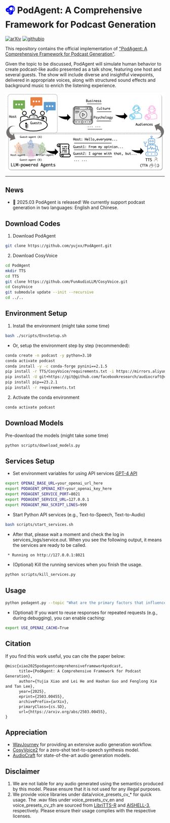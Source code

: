 # <span style="color: blue;">🎧</span> PodAgent: A Comprehensive Framework for Podcast Generation
[![arXiv](https://img.shields.io/badge/arXiv-Paper-<COLOR>.svg)](https://arxiv.org/abs/2503.00455) [![githubio](https://img.shields.io/badge/GitHub.io-Demo_Page-blue?logo=Github&style=flat-square)](https://podcast-agent.github.io/demo/) 


This repository contains the official implementation of ["PodAgent: A Comprehensive Framework for Podcast Generation"](https://arxiv.org/abs/2503.00455).

Given the topic to be discussed, PodAgent will simulate human behavior to create podcast-like audio presented as a talk show, featuring one host and several guests. The show will include diverse and insightful viewpoints, delivered in appropriate voices, along with structured sound effects and background music to enrich the listening experience.


<p align="center">
  <img align="middle" width="800" src="assets/PodAgent.png"/>
</p>

<hr>

## News
- 🥂 2025.03 PodAgent is released! We currently support podcast generation in two languages: English and Chinese.

## Download Codes
1. Download PodAgent
```bash
git clone https://github.com/yujxx/PodAgent.git
```
2. Download CosyVoice
```bash
cd PodAgent
mkdir TTS
cd TTS
git clone https://github.com/FunAudioLLM/CosyVoice.git
cd CosyVoice
git submodule update --init --recursive
cd ../..
```

## Environment Setup
1. Install the environment (might take some time)
```bash
bash ./scripts/EnvsSetup.sh
```
- Or, setup the environment step by step (recommended):
```bash
conda create -n podcast -y python=3.10
conda activate podcast
conda install -y -c conda-forge pynini==2.1.5
pip install -r TTS/CosyVoice/requirements.txt -i https://mirrors.aliyun.com/pypi/simple/ --trusted-host=mirrors.aliyun.com
pip install -U git+https://git@github.com/facebookresearch/audiocraft@c5157b5bf14bf83449c17ea1eeb66c19fb4bc7f0#egg=audiocraft
pip install pip==23.2.1
pip install -r requirements.txt
```
2. Activate the conda environment
```bash
conda activate podcast
```

## Download Models
Pre-download the models (might take some time)
```bash
python scripts/download_models.py
```

## Services Setup
- Set environment variables for using API services [GPT-4 API](https://platform.openai.com/account/api-keys)
```bash
export OPENAI_BASE_URL=your_openai_url_here
export PODAGENT_OPENAI_KEY=your_openai_key_here
export PODAGENT_SERVICE_PORT=8021
export PODAGENT_SERVICE_URL=127.0.0.1
export PODAGENT_MAX_SCRIPT_LINES=999
```
- Start Python API services (e.g., Text-to-Speech, Text-to-Audio)
```bash
bash scripts/start_services.sh
```
- After that, please wait a moment and check the log in services_logs/service.out. When you see the following output, it means the services are ready to be called.
```bash
 * Running on http://127.0.0.1:8021
```
- (Optional) Kill the running services when you finish the usage. 
```bash
python scripts/kill_services.py
```

## Usage
```bash
python podagent.py --topic "What are the primary factors that influence consumer behavior?" --guest-number "2" --session-id "test"
```
- (Optional) If you want to reuse responses for repeated requests (e.g., during debugging), you can enable caching:
```bash
export USE_OPENAI_CACHE=True
```

## Citation
If you find this work useful, you can cite the paper below:

    @misc{xiao2025podagentcomprehensiveframeworkpodcast,
          title={PodAgent: A Comprehensive Framework for Podcast Generation}, 
          author={Yujia Xiao and Lei He and Haohan Guo and Fenglong Xie and Tan Lee},
          year={2025},
          eprint={2503.00455},
          archivePrefix={arXiv},
          primaryClass={cs.SD},
          url={https://arxiv.org/abs/2503.00455}, 
    }

## Appreciation
- [WavJourney](https://github.com/Audio-AGI/WavJourney) for providing an extensive audio generation workflow.
- [CosyVoice2](https://github.com/FunAudioLLM/CosyVoice) for a zero-shot text-to-speech synthesis model.
- [AudioCraft](https://github.com/facebookresearch/audiocraft) for state-of-the-art audio generation models.

## Disclaimer
1. We are not liable for any audio generated using the semantics produced by this model. Please ensure that it is not used for any illegal purposes.
2. We provide voice libraries under data/voice_presets_cv_* for quick usage. The .wav files under voice_presets_cv_en and voice_presets_cv_zh are sourced from [LibriTTS-R](https://openslr.org/141/) and [AISHELL-3](https://openslr.org/93/), respectively. Please ensure their usage complies with the respective licenses.
